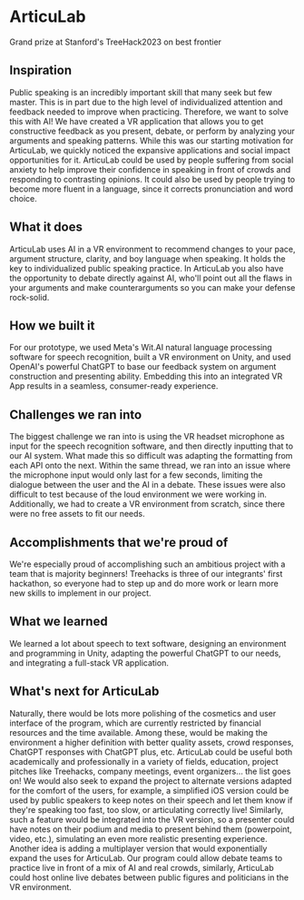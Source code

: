 # ArticuLab
Grand prize at Stanford's TreeHack2023 on best frontier

## Inspiration
Public speaking is an incredibly important skill that many seek but few master. This is in part due to the high level of individualized attention and feedback needed to improve when practicing. Therefore, we want to solve this with AI! We have created a VR application that allows you to get constructive feedback as you present, debate, or perform by analyzing your arguments and speaking patterns. While this was our starting motivation for ArticuLab, we quickly noticed the expansive applications and social impact opportunities for it. ArticuLab could be used by people suffering from social anxiety to help improve their confidence in speaking in front of crowds and responding to contrasting opinions. It could also be used by people trying to become more fluent in a language, since it corrects pronunciation and word choice.

## What it does
ArticuLab uses AI in a VR environment to recommend changes to your pace, argument structure, clarity, and boy language when speaking. It holds the key to individualized public speaking practice. In ArticuLab you also have the opportunity to debate directly against AI, who'll point out all the flaws in your arguments and make counterarguments so you can make your defense rock-solid.

## How we built it
For our prototype, we used Meta's Wit.AI natural language processing software for speech recognition, built a VR environment on Unity, and used OpenAI's powerful ChatGPT to base our feedback system on argument construction and presenting ability. Embedding this into an integrated VR App results in a seamless, consumer-ready experience.

## Challenges we ran into
The biggest challenge we ran into is using the VR headset microphone as input for the speech recognition software, and then directly inputting that to our AI system. What made this so difficult was adapting the formatting from each API onto the next. Within the same thread, we ran into an issue where the microphone input would only last for a few seconds, limiting the dialogue between the user and the AI in a debate. These issues were also difficult to test because of the loud environment we were working in. Additionally, we had to create a VR environment from scratch, since there were no free assets to fit our needs.

## Accomplishments that we're proud of
We're especially proud of accomplishing such an ambitious project with a team that is majority beginners! Treehacks is three of our integrants' first hackathon, so everyone had to step up and do more work or learn more new skills to implement in our project.

## What we learned
We learned a lot about speech to text software, designing an environment and programming in Unity, adapting the powerful ChatGPT to our needs, and integrating a full-stack VR application.

## What's next for ArticuLab
Naturally, there would be lots more polishing of the cosmetics and user interface of the program, which are currently restricted by financial resources and the time available. Among these, would be making the environment a higher definition with better quality assets, crowd responses, ChatGPT responses with ChatGPT plus, etc. ArticuLab could be useful both academically and professionally in a variety of fields, education, project pitches like Treehacks, company meetings, event organizers… the list goes on! We would also seek to expand the project to alternate versions adapted for the comfort of the users, for example, a simplified iOS version could be used by public speakers to keep notes on their speech and let them know if they're speaking too fast, too slow, or articulating correctly live! Similarly, such a feature would be integrated into the VR version, so a presenter could have notes on their podium and media to present behind them (powerpoint, video, etc.), simulating an even more realistic presenting experience. Another idea is adding a multiplayer version that would exponentially expand the uses for ArticuLab. Our program could allow debate teams to practice live in front of a mix of AI and real crowds, similarly, ArticuLab could host online live debates between public figures and politicians in the VR environment.
